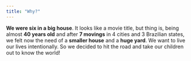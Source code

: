 ```yaml
---
title: "Why?"
---
```

**We were six in a big house**. It looks like a movie title, but thing is, being almost **40 years old** and after **7 movings** in 4 cities and 3 Brazilian states, we felt now the need of a **smaller house** and a **huge yard**. We want to live our lives intentionally. So we decided to hit the road and take our children out to know the world!
